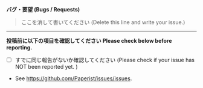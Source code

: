 **バグ・要望 (Bugs / Requests)**

> ここを消して書いてください (Delete this line and write your issue.)

----------

**投稿前に以下の項目を確認してください**
**Please check below before reporting.**

- [ ] すでに同じ報告がないか確認してください (Please check if your issue has NOT been reported yet. )
 - See https://github.com/Paperist/issues/issues.
